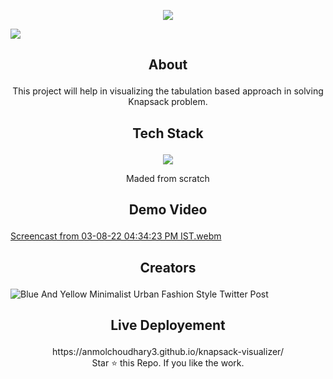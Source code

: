 <p align="center">
  <img src="https://readme-typing-svg.herokuapp.com?color=%2336BCF7&lines=Welcome+to+Knapsack-visualizer"
 <img src= 'https://capsule-render.vercel.app/api?type=rect&color=gradient&height=2.5'/>
</p>

![](https://user-images.githubusercontent.com/73097560/115834477-dbab4500-a447-11eb-908a-139a6edaec5c.gif)

## <p align="center">About</p> 

<p align="center">This project will help in visualizing the tabulation based approach in solving Knapsack problem.</p>

## <p align="center"> Tech Stack </p>

<p align="center">
  <a href="https://skillicons.dev">
    <img src="https://skillicons.dev/icons?i=html,css,js" />
  </a>
</p>


<p align="center">Maded from scratch</p>

## <p align="center">Demo Video</p>

[Screencast from 03-08-22 04:34:23 PM IST.webm](https://user-images.githubusercontent.com/76171953/182593428-c6d3353d-dd1b-4316-95de-5945e498c55a.webm)

## <p align="center">Creators</p>
![Blue And Yellow Minimalist Urban Fashion Style Twitter Post](https://user-images.githubusercontent.com/76171953/182592220-63efbc6c-de49-4eb0-a466-8052c7bcd4c0.png)

## <p align ="center">Live Deployement</p>
<p align="center">
https://anmolchoudhary3.github.io/knapsack-visualizer/
<br>
Star ⭐ this Repo. If you like the work.
</p>
